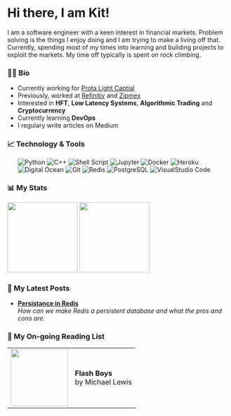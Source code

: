 # Hi there, I am Kit!

I am a software engineer with a keen interest in financial markets. Problem solving is the things I enjoy doing and I am trying to make a living off that. Currently, spending most of my times into learning and building projects to exploit the markets. My time off typically is spent on rock climbing.



### 🧑‍💻 Bio

- Currently working for <a href="https://protalightcap.com/">Prota Light Captial</a>
- Previously, worked at <a href="https://www.refinitiv.com/en">Refinitiv</a> and <a href="https://www.zipmex.com">Zipmex</a>
- Interested in <b>HFT</b>, <b>Low Latency Systems</b>, <b>Algorithmic Trading</b> and <b>Cryptocurrency</b>
- Currently learning <b>DevOps</b>
- I regulary write articles on Medium

### 📈  Technology & Tools

<ul>
<p>
  <img alt="Python" src="https://img.shields.io/badge/-Python-45b8d8?style=flat-square&logo=python&logoColor=white" />
  <img alt="C++" src="https://img.shields.io/badge/C%2B%2B-00599C?style=flat-square&logo=c%2B%2B&logoColor=white" /> 
  <img alt="Shell Script" src="https://img.shields.io/badge/Shell_Script-121011?style=flat-square&logo=gnu-bash&logoColor=white" />
  <img alt="Jupyter" src="https://img.shields.io/badge/Jupyter-13aa52?style=flat-square&logo=jupyter&logoColor=white" />
  <img alt="Docker" src="https://img.shields.io/badge/-Docker-46a2f1?style=flat-square&logo=docker&logoColor=white" />
  <img alt="Heroku" src="https://img.shields.io/badge/-Heroku-430098?style=flat-square&logo=heroku&logoColor=white" />
  <img alt="Digital Ocean" src="https://img.shields.io/badge/Digital_Ocean-0080FF?style=flat-square&logo=DigitalOcean&logoColor=white" />
  <img alt="Git" src="https://img.shields.io/badge/-Git-F05032?style=flat-square&logo=git&logoColor=white" />
  <img alt="Redis" src="https://img.shields.io/badge/redis-%23DD0031.svg?&style=flat-square&logo=redis&logoColor=white" />
  <img alt="PostgreSQL" src="https://img.shields.io/badge/PostgreSQL-316192?style=flat-square&logo=postgresql&logoColor=white" />
  <img alt="VisualStudio Code" src="https://img.shields.io/badge/Visual_Studio_Code-0078D4?style=flat-square&logo=visual%20studio%20code&logoColor=white" />
</p>
</ul>


### 📊 My Stats
<p>
  <img height="160em" src="https://leetcard.jacoblin.cool/ktantikarun?theme=light&font=Karma&ext=contest" />
  <img height="160em" src="https://github-readme-stats.vercel.app/api/top-langs/?username=ktantikarun&exclude_repo=KNN-Image-Classification&show_icons=true&hide_border=true&layout=compact&langs_count=8"/>
</p>


### 📄 My Latest Posts
<ul>
  <li><a href="https://medium.com/@krittaboon.t/persistance-in-redis-931768face32"><b>Persistance in Redis</b></a><br/><i>How can we make Redis a persistent database and what the pros and cons are.</i></li>
</ul>

### 📓 My On-going Reading List

  <table border="0">
    <tr>
      <td>
        <img height="130em" src="https://m.media-amazon.com/images/I/41C3LHEK5TL.jpg">
      </td>
      <td>
        <b>Flash Boys</b><br>
        by Michael Lewis<br>
      </td>
  </table>

